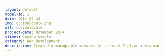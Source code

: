 ```yaml
---
layout: default
modal-id: 1
date: 2014-07-18
img: cucinalocale.png
alt: cucinalocale
project-date: November 2014
client: Cucina Locale
category: Web Development
description: Created a manageable website for a local Italian restaurant in Markham.
---
```

